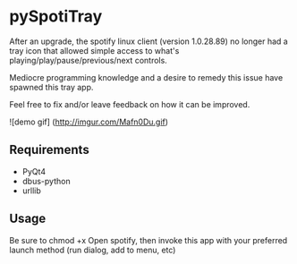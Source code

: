 pySpotiTray
=============

After an upgrade, the spotify linux client (version 1.0.28.89) no longer had a tray icon that allowed simple access to what's playing/play/pause/previous/next controls. 

Mediocre programming knowledge and a desire to remedy this issue have spawned this tray app.

Feel free to fix and/or leave feedback on how it can be improved. 

![demo gif]
(http://imgur.com/Mafn0Du.gif)

## Requirements 
 - PyQt4
 - dbus-python
 - urllib
 
## Usage
Be sure to chmod +x 
Open spotify, then invoke this app with your preferred launch method (run dialog, add to menu, etc)
